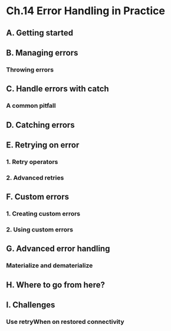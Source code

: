 # Ch.14 Error Handling in Practice

## A. Getting started

## B. Managing errors
### Throwing errors

## C. Handle errors with catch
### A common pitfall

## D. Catching errors

## E. Retrying on error
### 1. Retry operators
### 2. Advanced retries

## F. Custom errors
### 1. Creating custom errors
### 2. Using custom errors

## G. Advanced error handling
### Materialize and dematerialize

## H. Where to go from here?

## I. Challenges
### Use retryWhen on restored connectivity  